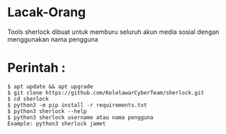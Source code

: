 # Lacak-Orang
Tools sherlock dibuat untuk memburu seluruh akun media sosial dengan menggunakan nama pengguna
   
# Perintah :

    $ apt update && apt upgrade
    $ git clone https://github.com/KelelawarCyberTeam/sherlock.git
    $ cd sherlock
    $ python3 -m pip install -r requirements.txt
    $ python3 sherlock --help
    $ python3 sherlock username atau nama pengguna
    Example: python3 sherlock jamet


